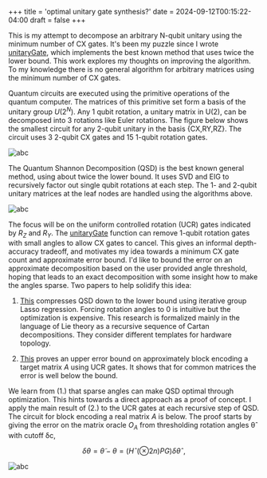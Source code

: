 +++
title = 'optimal unitary gate synthesis?'
date = 2024-09-12T00:15:22-04:00
draft = false
+++

This is my attempt to decompose an arbitrary N-qubit unitary using the minimum number of CX gates. It's been my puzzle since I wrote [unitaryGate](https://www.mathworks.com/help/matlab/ref/unitarygate.html), which implements the best known method that uses twice the lower bound. This work explores my thoughts on improving the algorithm. To my knowledge there is no general algorithm for arbitrary matrices using the minimum number of CX gates.

Quantum circuits are executed using the primitive operations of the quantum computer. The matrices of this primitive set form a basis of the unitary group $U(2^N)$. Any 1 qubit rotation, a unitary matrix in U(2), can be decomposed into 3 rotations like Euler rotations. The figure below shows the smallest circuit for any 2-qubit unitary in the basis {CX,RY,RZ}. The circuit uses 3 2-qubit CX gates and 15 1-qubit rotation gates.

![abc](/circuit.png)

The Quantum Shannon Decomposition (QSD) is the best known general method, using about twice the lower bound. It uses SVD and EIG to recursively factor out single qubit rotations at each step. The 1- and 2-qubit unitary matrices at the leaf nodes are handled using the algorithms above.

![abc](/qsd.png)

The focus will be on the uniform controlled rotation (UCR) gates indicated by $R_Z$ and $R_Y$. The [unitaryGate](https://www.mathworks.com/help/matlab/ref/unitarygate.html) function can remove 1-qubit rotation gates with small angles to allow CX gates to cancel. This gives an informal depth-accuracy tradeoff, and motivates my idea towards a minimum CX gate count and approximate error bound. I'd like to bound the error on an approximate decomposition based on the user provided angle threshold, hoping that leads to an exact decomposition with some insight how to make the angles sparse. Two papers to help solidify this idea:

1. [This](https://arxiv.org/pdf/2106.05649) compresses QSD down to the lower bound using iterative group Lasso regression. Forcing rotation angles to 0 is intuitive but the optimization is expensive. This research is formalized mainly in the language of Lie theory as a recursive sequence of Cartan decompositions. They consider different templates for hardware topology.

2. [This](https://arxiv.org/abs/2205.00081) proves an upper error bound on approximately block encoding a target matrix $A$ using UCR gates. It shows that for common matrices the error is well below the bound.

We learn from (1.) that sparse angles can make QSD optimal through optimization. This hints towards a direct approach as a proof of concept. I apply the main result of (2.) to the UCR gates at each recursive step of QSD. The circuit for block encoding a real matrix $A$ is below. The proof starts by giving the error on the matrix oracle $O_A$ from thresholding rotation angles θˆ with cutoff δc,

$$
δθ = θ ̃ − θ = ( Hˆ(⊗2n) P G ) δ θˆ ,
$$

![abc](/block-encode2.png)
